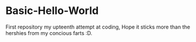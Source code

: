 # Basic-Hello-World
First repository 
my upteenth attempt at coding, Hope it sticks more than the hershies from my concious farts :D.
